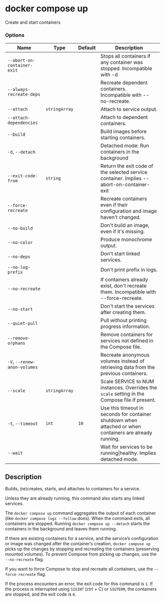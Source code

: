 # docker compose up

<!---MARKER_GEN_START-->
Create and start containers

### Options

| Name | Type | Default | Description |
| --- | --- | --- | --- |
| `--abort-on-container-exit` |  |  | Stops all containers if any container was stopped. Incompatible with -d |
| `--always-recreate-deps` |  |  | Recreate dependent containers. Incompatible with --no-recreate. |
| `--attach` | `stringArray` |  | Attach to service output. |
| `--attach-dependencies` |  |  | Attach to dependent containers. |
| `--build` |  |  | Build images before starting containers. |
| `-d`, `--detach` |  |  | Detached mode: Run containers in the background |
| `--exit-code-from` | `string` |  | Return the exit code of the selected service container. Implies --abort-on-container-exit |
| `--force-recreate` |  |  | Recreate containers even if their configuration and image haven't changed. |
| `--no-build` |  |  | Don't build an image, even if it's missing. |
| `--no-color` |  |  | Produce monochrome output. |
| `--no-deps` |  |  | Don't start linked services. |
| `--no-log-prefix` |  |  | Don't print prefix in logs. |
| `--no-recreate` |  |  | If containers already exist, don't recreate them. Incompatible with --force-recreate. |
| `--no-start` |  |  | Don't start the services after creating them. |
| `--quiet-pull` |  |  | Pull without printing progress information. |
| `--remove-orphans` |  |  | Remove containers for services not defined in the Compose file. |
| `-V`, `--renew-anon-volumes` |  |  | Recreate anonymous volumes instead of retrieving data from the previous containers. |
| `--scale` | `stringArray` |  | Scale SERVICE to NUM instances. Overrides the `scale` setting in the Compose file if present. |
| `-t`, `--timeout` | `int` | `10` | Use this timeout in seconds for container shutdown when attached or when containers are already running. |
| `--wait` |  |  | Wait for services to be running\|healthy. Implies detached mode. |


<!---MARKER_GEN_END-->

## Description

Builds, (re)creates, starts, and attaches to containers for a service.

Unless they are already running, this command also starts any linked services.

The `docker compose up` command aggregates the output of each container (like `docker compose logs --follow` does).
When the command exits, all containers are stopped. Running `docker compose up --detach` starts the containers in the
background and leaves them running.

If there are existing containers for a service, and the service’s configuration or image was changed after the
container’s creation, `docker compose up` picks up the changes by stopping and recreating the containers
(preserving mounted volumes). To prevent Compose from picking up changes, use the `--no-recreate` flag.

If you want to force Compose to stop and recreate all containers, use the `--force-recreate` flag.

If the process encounters an error, the exit code for this command is `1`.
If the process is interrupted using `SIGINT` (ctrl + C) or `SIGTERM`, the containers are stopped, and the exit code is `0`.
